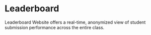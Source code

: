 # Leaderboard
Leaderboard Website offers a real-time, anonymized view of student submission performance across
the entire class.
